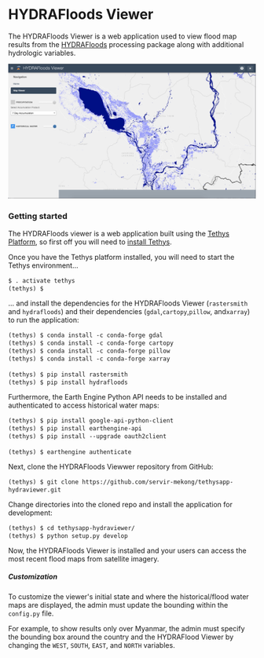 # HYDRAFloods Viewer

The HYDRAFloods Viewer is a web application used to view flood map results from the [HYDRAFloods](https://github.com/servir-mekong/hydra-floods) processing package along with additional hydrologic variables.

![alt text](tethysapp/hydraviewer/public/images/viewer_screenshot.png)

### Getting started
The HYDRAFloods viewer is a web application built using the [Tethys Platform](https://tethysplatfom.org), so first off you will need to [install Tethys](http://docs.tethysplatform.org/en/stable/installation.html).

Once you have the Tethys platform installed, you will need to start the Tethys environment...

```
$ . activate tethys
(tethys) $
```

... and install the dependencies for the HYDRAFloods Viewer (`rastersmith` and `hydrafloods`) and their dependencies (`gdal`,`cartopy`,`pillow`, and`xarray`) to run the application:

```
(tethys) $ conda install -c conda-forge gdal
(tethys) $ conda install -c conda-forge cartopy
(tethys) $ conda install -c conda-forge pillow
(tethys) $ conda install -c conda-forge xarray

(tethys) $ pip install rastersmith
(tethys) $ pip install hydrafloods
```

Furthermore, the Earth Engine Python API needs to be installed and authenticated to access historical water maps:

```
(tethys) $ pip install google-api-python-client
(tethys) $ pip install earthengine-api
(tethys) $ pip install --upgrade oauth2client

(tethys) $ earthengine authenticate
```

Next, clone the HYDRAFloods Viewwer repository from GitHub:

```
(tethys) $ git clone https://github.com/servir-mekong/tethysapp-hydraviewer.git
```

Change directories into the cloned repo and install the application for development:

```
(tethys) $ cd tethysapp-hydraviewer/
(tethys) $ python setup.py develop
```

Now, the HYDRAFloods Viewer is installed and your users can access the most recent flood maps from satellite imagery.

##### Customization
To customize the viewer's initial state and where the historical/flood water maps are displayed, the admin must update the bounding within the `config.py` file.

For example, to show results only over Myanmar, the admin must specify the bounding box around the country and the HYDRAFlood Viewer by changing the `WEST`, `SOUTH`, `EAST`, and `NORTH` variables.
